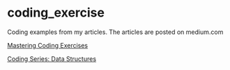 # coding_exercise
Coding examples from my articles.
The articles are posted on medium.com



[Mastering Coding Exercises](https://medium.com/@ibhaidani/mastering-coding-exercises-a-path-to-interview-success-for-software-developers-398dabbbd612)

[Coding Series: Data Structures](https://medium.com/@ibhaidani/coding-interview-series-data-structures-7c82248d65cb)
